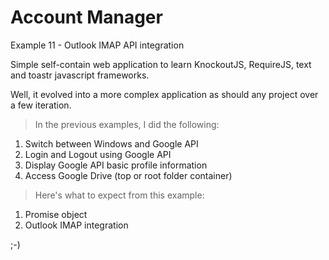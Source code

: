 Account Manager
==============	
Example 11 - Outlook IMAP API integration


Simple self-contain web application to learn 
KnockoutJS, RequireJS, text and toastr javascript 
frameworks.

Well, it evolved into a more complex application
as should any project over a few iteration. 

> In the previous examples, I did the following:

1) Switch between Windows and Google API
2) Login and Logout using Google API
3) Display Google API basic profile information
4) Access Google Drive (top or root folder container)

> Here's what to expect from this example:

1) Promise object 
2) Outlook IMAP integration

;-)






